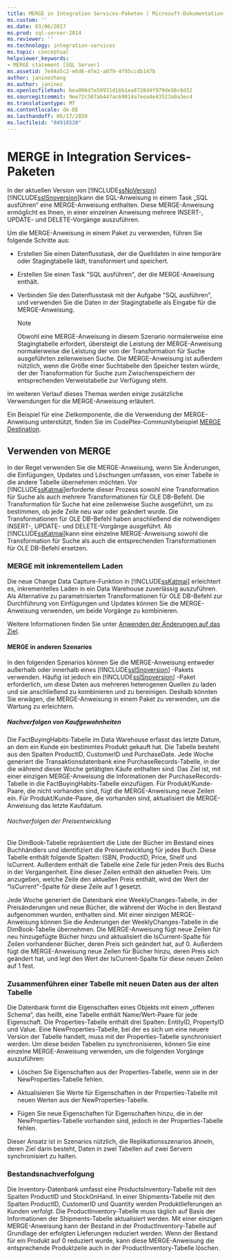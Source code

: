 ```yaml
---
title: MERGE in Integration Services-Paketen | Microsoft-Dokumentation
ms.custom: ''
ms.date: 03/06/2017
ms.prod: sql-server-2014
ms.reviewer: ''
ms.technology: integration-services
ms.topic: conceptual
helpviewer_keywords:
- MERGE statement [SQL Server]
ms.assetid: 7e44a5c2-e6d6-4fe2-a079-4f95ccdb147b
author: janinezhang
ms.author: janinez
ms.openlocfilehash: bea006d7e58931d16b1ea8728d4f979de56c6d32
ms.sourcegitcommit: 9ee72c507ab447ac69014a7eea4e43523a0a3ec4
ms.translationtype: MT
ms.contentlocale: de-DE
ms.lasthandoff: 06/17/2020
ms.locfileid: "84918520"
---
```

# <a name="merge-in-integration-services-packages"></a>MERGE in Integration Services-Paketen
  In der aktuellen Version von [!INCLUDE[ssNoVersion](../../includes/ssnoversion-md.md)][!INCLUDE[ssISnoversion](../../includes/ssisnoversion-md.md)]kann die SQL-Anweisung in einem Task „SQL ausführen“ eine MERGE-Anweisung enthalten. Diese MERGE-Anweisung ermöglicht es Ihnen, in einer einzelnen Anweisung mehrere INSERT-, UPDATE- und DELETE-Vorgänge auszuführen.  
  
 Um die MERGE-Anweisung in einem Paket zu verwenden, führen Sie folgende Schritte aus:  
  
-   Erstellen Sie einen Datenflusstask, der die Quelldaten in eine temporäre oder Stagingtabelle lädt, transformiert und speichert.  
  
-   Erstellen Sie einen Task "SQL ausführen", der die MERGE-Anweisung enthält.  
  
-   Verbinden Sie den Datenflusstask mit der Aufgabe "SQL ausführen", und verwenden Sie die Daten in der Stagingtabelle als Eingabe für die MERGE-Anweisung.  
  
    > [!NOTE]  
    >  Obwohl eine MERGE-Anweisung in diesem Szenario normalerweise eine Stagingtabelle erfordert, übersteigt die Leistung der MERGE-Anweisung normalerweise die Leistung der von der Transformation für Suche ausgeführten zeilenweisen Suche. Die MERGE-Anweisung ist außerdem nützlich, wenn die Größe einer Suchtabelle den Speicher testen würde, der der Transformation für Suche zum Zwischenspeichern der entsprechenden Verweistabelle zur Verfügung steht.  
  
 Im weiteren Verlauf dieses Themas werden einige zusätzliche Verwendungen für die MERGE-Anweisung erläutert.  
  
 Ein Beispiel für eine Zielkomponente, die die Verwendung der MERGE-Anweisung unterstützt, finden Sie im CodePlex-Communitybeispiel [MERGE Destination](https://go.microsoft.com/fwlink/?LinkId=141215).  
  
## <a name="using-merge"></a>Verwenden von MERGE  
 In der Regel verwenden Sie die MERGE-Anweisung, wenn Sie Änderungen, die Einfügungen, Updates und Löschungen umfassen, von einer Tabelle in die andere Tabelle übernehmen möchten. Vor [!INCLUDE[ssKatmai](../../includes/sskatmai-md.md)]erforderte dieser Prozess sowohl eine Transformation für Suche als auch mehrere Transformationen für OLE DB-Befehl. Die Transformation für Suche hat eine zeilenweise Suche ausgeführt, um zu bestimmen, ob jede Zeile neu war oder geändert wurde. Die Transformationen für OLE DB-Befehl haben anschließend die notwendigen INSERT-, UPDATE- und DELETE-Vorgänge ausgeführt. Ab [!INCLUDE[ssKatmai](../../includes/sskatmai-md.md)]kann eine einzelne MERGE-Anweisung sowohl die Transformation für Suche als auch die entsprechenden Transformationen für OLE DB-Befehl ersetzen.  
  
### <a name="merge-with-incremental-loads"></a>MERGE mit inkrementellem Laden  
 Die neue Change Data Capture-Funktion in [!INCLUDE[ssKatmai](../../includes/sskatmai-md.md)] erleichtert es, inkrementelles Laden in ein Data Warehouse zuverlässig auszuführen. Als Alternative zu parametrisierten Transformationen für OLE DB-Befehl zur Durchführung von Einfügungen und Updates können Sie die MERGE-Anweisung verwenden, um beide Vorgänge zu kombinieren.  
  
 Weitere Informationen finden Sie unter [Anwenden der Änderungen auf das Ziel](../change-data-capture/apply-the-changes-to-the-destination.md).  
  
#### <a name="merge-in-other-scenarios"></a>MERGE in anderen Szenarios  
 In den folgenden Szenarios können Sie die MERGE-Anweisung entweder außerhalb oder innerhalb eines [!INCLUDE[ssISnoversion](../../includes/ssisnoversion-md.md)] -Pakets verwenden. Häufig ist jedoch ein [!INCLUDE[ssISnoversion](../../includes/ssisnoversion-md.md)] -Paket erforderlich, um diese Daten aus mehreren heterogenen Quellen zu laden und sie anschließend zu kombinieren und zu bereinigen. Deshalb könnten Sie erwägen, die MERGE-Anweisung in einem Paket zu verwenden, um die Wartung zu erleichtern.  
  
##### <a name="track-buying-habits"></a>Nachverfolgen von Kaufgewohnheiten  
 Die FactBuyingHabits-Tabelle im Data Warehouse erfasst das letzte Datum, an dem ein Kunde ein bestimmtes Produkt gekauft hat. Die Tabelle besteht aus den Spalten ProductID, CustomerID und PurchaseDate. Jede Woche generiert die Transaktionsdatenbank eine PurchaseRecords-Tabelle, in der die während dieser Woche getätigten Käufe enthalten sind. Das Ziel ist, mit einer einzigen MERGE-Anweisung die Informationen der PurchaseRecords-Tabelle in die FactBuyingHabits-Tabelle einzufügen. Für Produkt/Kunde-Paare, die nicht vorhanden sind, fügt die MERGE-Anweisung neue Zeilen ein. Für Produkt/Kunde-Paare, die vorhanden sind, aktualisiert die MERGE-Anweisung das letzte Kaufdatum.  
  
###### <a name="track-price-history"></a>Nachverfolgen der Preisentwicklung  
 Die DimBook-Tabelle repräsentiert die Liste der Bücher im Bestand eines Buchhändlers und identifiziert die Preisentwicklung für jedes Buch. Diese Tabelle enthält folgende Spalten: ISBN, ProductID, Price, Shelf und IsCurrent. Außerdem enthält die Tabelle eine Zeile für jeden Preis des Buchs in der Vergangenheit. Eine dieser Zeilen enthält den aktuellen Preis. Um anzugeben, welche Zeile den aktuellen Preis enthält, wird der Wert der "IsCurrent"-Spalte für diese Zeile auf 1 gesetzt.  
  
 Jede Woche generiert die Datenbank eine WeeklyChanges-Tabelle, in der Preisänderungen und neue Bücher, die während der Woche in den Bestand aufgenommen wurden, enthalten sind. Mit einer einzigen MERGE-Anweisung können Sie die Änderungen der WeeklyChanges-Tabelle in die DimBook-Tabelle übernehmen. Die MERGE-Anweisung fügt neue Zeilen für neu hinzugefügte Bücher hinzu und aktualisiert die IsCurrent-Spalte für Zeilen vorhandener Bücher, deren Preis sich geändert hat, auf 0. Außerdem fügt die MERGE-Anweisung neue Zeilen für Bücher hinzu, deren Preis sich geändert hat, und legt den Wert der IsCurrent-Spalte für diese neuen Zeilen auf 1 fest.  
  
### <a name="merge-a-table-with-new-data-against-the-old-table"></a>Zusammenführen einer Tabelle mit neuen Daten aus der alten Tabelle  
 Die Datenbank formt die Eigenschaften eines Objekts mit einem „offenen Schema“, das heißt, eine Tabelle enthält Name/Wert-Paare für jede Eigenschaft. Die Properties-Tabelle enthält drei Spalten: EntityID,  PropertyID und Value. Eine NewProperties-Tabelle, bei der es sich um eine neuere Version der Tabelle handelt, muss mit der Properties-Tabelle synchronisiert werden. Um diese beiden Tabellen zu synchronisieren, können Sie eine einzelne MERGE-Anweisung verwenden, um die folgenden Vorgänge auszuführen:  
  
-   Löschen Sie Eigenschaften aus der Properties-Tabelle, wenn sie in der NewProperties-Tabelle fehlen.  
  
-   Aktualisieren Sie Werte für Eigenschaften in der Properties-Tabelle mit neuen Werten aus der NewProperties-Tabelle.  
  
-   Fügen Sie neue Eigenschaften für Eigenschaften hinzu, die in der NewProperties-Tabelle vorhanden sind, jedoch in der Properties-Tabelle fehlen.  
  
 Dieser Ansatz ist in Szenarios nützlich, die Replikationsszenarios ähneln, deren Ziel darin besteht, Daten in zwei Tabellen auf zwei Servern synchronisiert zu halten.  
  
### <a name="track-inventory"></a>Bestandsnachverfolgung  
 Die Inventory-Datenbank umfasst eine ProductsInventory-Tabelle mit den Spalten ProductID und StockOnHand. In einer Shipments-Tabelle mit den Spalten ProductID, CustomerID und Quantity werden Produktlieferungen an Kunden verfolgt. Die ProductInventory-Tabelle muss täglich auf Basis der Informationen der Shipments-Tabelle aktualisiert werden. Mit einer einzigen MERGE-Anweisung kann der Bestand in der ProductInventory-Tabelle auf Grundlage der erfolgten Lieferungen reduziert werden. Wenn der Bestand für ein Produkt auf 0 reduziert wurde, kann diese MERGE-Anweisung die entsprechende Produktzeile auch in der ProductInventory-Tabelle löschen.  
  
  
